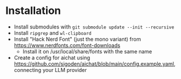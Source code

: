 # Installation
- Install submodules with `git submodule update --init --recursive`
- Install `ripgrep` and `wl-clipboard`
- Install "Hack Nerd Font" (just the mono variant) from https://www.nerdfonts.com/font-downloads
    - Install it on /usr/local/share/fonts with the same name
- Create a config for aichat using https://github.com/sigoden/aichat/blob/main/config.example.yaml, connecting your LLM provider
